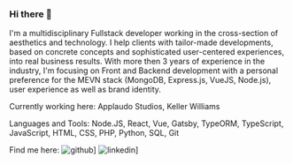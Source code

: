 ### Hi there 👋

I'm a multidisciplinary Fullstack developer working in the cross-section of aesthetics and technology. I help clients with tailor-made developments, based on concrete concepts and sophisticated user-centered experiences, into real business results. With more then 3 years of experience in the industry, I'm focusing on Front and Backend development with a personal preference for the MEVN stack (MongoDB, Express.js, VueJS, Node.js), user experience as well as brand identity.

Currently working here:
Applaudo Studios, Keller Williams

Languages and Tools:
Node.JS, React, Vue, Gatsby, TypeORM, TypeScript, JavaScript, HTML, CSS, PHP, Python, SQL, Git


Find me here:
![github](https://img.shields.io/badge/GitHub-000000?style=for-the-badge&logo=GitHub&logoColor=white)]
![linkedin](https://img.shields.io/badge/Linkedin-000000?style=for-the-badge&logo=GitHub&logoColor=white)]

<!--
**ollebergkvist/ollebergkvist** is a ✨ _special_ ✨ repository because its `README.md` (this file) appears on your GitHub profile.

Here are some ideas to get you started:

- 🔭 I’m currently working on ...
- 🌱 I’m currently learning ...
- 👯 I’m looking to collaborate on ...
- 🤔 I’m looking for help with ...
- 💬 Ask me about ...
- 📫 How to reach me: ...
- 😄 Pronouns: ...
- ⚡ Fun fact: ...
-->
